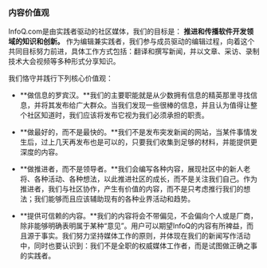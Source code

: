 ### 内容价值观

InfoQ.com是由实践者驱动的社区媒体，我们的目标是： **推进和传播软件开发领域的知识和创新。** 作为编辑兼实践者，我们参与成员驱动的编辑过程，向着这个共同目标努力前进，具体工作方式包括：翻译和撰写新闻，并以文章、采访、录制技术大会视频等多种形式分享知识。

我们恪守并践行下列核心价值观：

* **做信息的罗宾汉。**我们的主要职能就是从少数拥有信息的精英那里寻找信息，并将其发布给广大群众。当我们发现一些很棒的信息，并且认为值得让整个社区知道时，我们应该将发布它视为我们必须承担的职责。

* **做最好的，而不是最快的。**我们不是发布突发新闻的网站，当某件事情发生后，过上几天再发布也是可以的，只要我们收集到足够的材料，并能提供更深度的内容。

* **做推进者，而不是领导者。**我们会编写各种内容，展现社区中的新人老将、各种活动、各种想法，以此推进社区的成长，而不是关注我们自己。作为推进者，我们与社区协作，产生有价值的内容，而不是只考虑推行我们的想法；我们能够而且应该辅助现有的各种业界活动和趋势。

* **提供可信赖的内容。**我们的内容将会不带偏见，不会偏向个人或是厂商，除非能够明确表明属于某种“意见”。用户可以期望InfoQ的内容有所裨益，而且源于事实。我们努力坚持媒体工作的原则，并体现在我们的新闻写作活动中，同时也要认识到：我们不是全职的权威媒体工作者，而是试图做正确之事的实践者。



